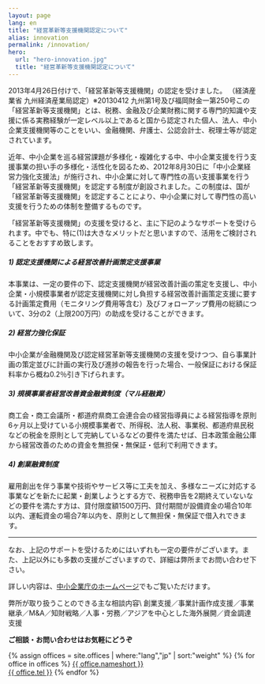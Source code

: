 ```yaml
---
layout: page
lang: en
title: "経営革新等支援機関認定について"
alias: innovation
permalink: /innovation/
hero:
  url: "hero-innovation.jpg"
  title: "経営革新等支援機関認定について"
---
```


2013年4月26日付けで、「経営革新等支援機関」の認定を受けました。 （経済産業省 九州経済産業局認定）※20130412 九州第1号及び福岡財金一第250号この「経営革新等支援機関」とは、税務、金融及び企業財務に関する専門的知識や支援に係る実務経験が一定レベル以上であると国から認定された個人、法人、中小企業支援機関等のことをいい、金融機関、弁護士、公認会計士、税理士等が認定されています。

近年、中小企業を巡る経営課題が多様化・複雑化する中、中小企業支援を行う支援事業の担い手の多様化・活性化を図るため、2012年8月30日に「中小企業経営力強化支援法」が施行され、中小企業に対して専門性の高い支援事業を行う「経営革新等支援機関」を認定する制度が創設されました。この制度は、国が「経営革新等支援機関」を認定することにより、中小企業に対して専門性の高い支援を行うための体制を整備するものです。

「経営革新等支援機関」の支援を受けると、主に下記のようなサポートを受けられます。中でも、特に(1)は大きなメリットだと思いますので、活用をご検討されることをおすすめ致します。

##### 1) 認定支援機関による経営改善計画策定支援事業

本事業は、一定の要件の下、認定支援機関が経営改善計画の策定を支援し、中小企業・小規模事業者が認定支援機関に対し負担する経営改善計画策定支援に要する計画策定費用（モニタリング費用等含む）及びフォローアップ費用の総額について、3分の2（上限200万円）の助成を受けることができます。

##### 2) 経営力強化保証

中小企業が金融機関及び認定経営革新等支援機関の支援を受けつつ、自ら事業計画の策定並びに計画の実行及び進捗の報告を行った場合、一般保証における保証料率から概ね0.2％引き下げられます。

##### 3) 規模事業者経営改善資金融資制度（マル経融資）

商工会・商工会議所・都道府県商工会連合会の経営指導員による経営指導を原則6ヶ月以上受けている小規模事業者で、所得税、法人税、事業税、都道府県民税などの税金を原則として完納しているなどの要件を満たせば、日本政策金融公庫から経営改善のための資金を無担保・無保証・低利で利用できます。

##### 4) 創業融資制度

雇用創出を伴う事業や技術やサービス等に工夫を加え、多様なニーズに対応する事業などを新たに起業・創業しようとする方で、税務申告を2期終えていないなどの要件を満たす方は、貸付限度額1500万円、貸付期間が設備資金の場合10年以内、運転資金の場合7年以内を、原則として無担保・無保証で借入れできます。

---

なお、上記のサポートを受けるためにはいずれも一定の要件がございます。また、上記以外にも多数の支援がございますので、詳細は弊所までお問い合わせ下さい。

詳しい内容は、[中小企業庁のホームページ](http://www.chusho.meti.go.jp/keiei/kakushin/nintei/)でもご覧いただけます。

弊所が取り扱うことのできる主な相談内容\\
創業支援／事業計画作成支援／事業継承／M&A／知財戦略／人事・労務／アジアを中心とした海外展開／資金調達支援

**ご相談・お問い合わせはお気軽にどうぞ**

<div class="about-offices">
    {% assign offices = site.offices | where:"lang","jp" | sort:"weight" %}
    {% for office in offices %}
    <a class="about-office center-block" href="{{ site.baseurl | prepend: site.url }}{{ office.url }}">{{ office.nameshort }} <br>{{ office.tel }}</a>
    {% endfor %}
</div>
